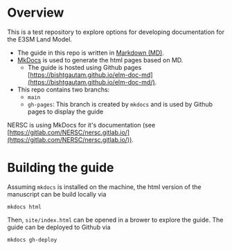 # Overview

This is a test repository to explore options for developing documentation for
the E3SM Land Model. 

- The guide in this repo is written in [Markdown (MD)](https://www.markdownguide.org/).
- [MkDocs](https://www.mkdocs.org/) is used to generate the html pages based on MD.
  - The guide is hosted using Github pages [https://bishtgautam.github.io/elm-doc-md](https://bishtgautam.github.io/elm-doc-md/).
- This repo contains two branchs:
  - `main`
  - `gh-pages`: This branch is created by `mkdocs` and is used by Github pages to display the guide

NERSC is using MkDocs for it's documentation (see [https://gitlab.com/NERSC/nersc.gitlab.io/](https://gitlab.com/NERSC/nersc.gitlab.io/)).


# Building the guide

Assuming `mkdocs` is installed on the machine, the html version of the manuscript
can be build locally via

```
mkdocs html
```

Then, `site/index.html` can be opened in a brower to explore the guide. The guide can be
deployed to Github via

```
mkdocs gh-deploy
```
